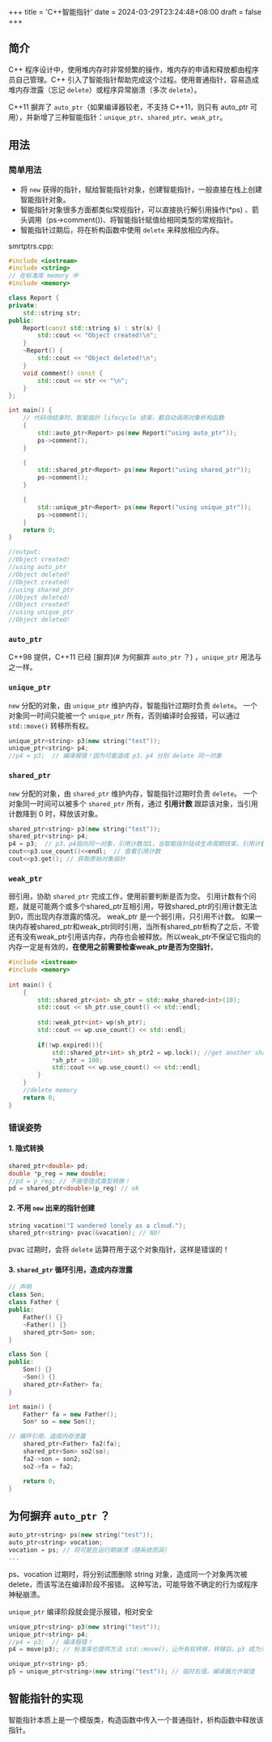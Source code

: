 +++
title = 'C++智能指针'
date = 2024-03-29T23:24:48+08:00
draft = false
+++

## 简介

C++ 程序设计中，使用堆内存时非常频繁的操作，堆内存的申请和释放都由程序员自己管理。C++ 引入了智能指针帮助完成这个过程。使用普通指针，容易造成堆内存泄露（忘记 `delete`）或程序异常崩溃（多次 `delete`）。

C++11 摒弃了 `auto_ptr`（如果编译器较老，不支持 C++11，则只有 auto_ptr 可用），并新增了三种智能指针：`unique_ptr`、`shared_ptr`、`weak_ptr`。

## 用法

### 简单用法

- 将 `new` 获得的指针，赋给智能指针对象，创建智能指针，一般直接在栈上创建智能指针对象。
- 智能指针对象很多方面都类似常规指针，可以直接执行解引用操作(\*ps) 、箭头调用（ps->comment())、将智能指针赋值给相同类型的常规指针。
- 智能指针过期后，将在析构函数中使用 `delete` 来释放相应内存。

smrtptrs.cpp:
```cpp
#include <iostream>
#include <string>
// 在标准库 memory 中
#include <memory>

class Report {
private:
    std::string str;
public:
    Report(const std::string s) : str(s) {
        std::cout << "Object created!\n";
    }
    ~Report() {
        std::cout << "Object deleted!\n";
    }
    void comment() const {
        std::cout << str << "\n";
    }
};

int main() {
	// 代码块结束时，智能指针 lifecycle 结束，都自动调用对象析构函数
	{
		std::auto_ptr<Report> ps(new Report("using auto_ptr"));
		ps->comment();
	}

	{
		std::shared_ptr<Report> ps(new Report("using shared_ptr"));
		ps->comment();
	}

	{
		std::unique_ptr<Report> ps(new Report("using unique_ptr"));
		ps->comment();
	}
	return 0;
}

//output:
//Object created!
//using auto_ptr
//Object deleted!
//Object created!
//using shared_ptr
//Object deleted!
//Object created!
//using unique_ptr
//Object deleted!
```


### `auto_ptr`

C++98 提供，C++11 已经 [摒弃](# 为何摒弃 `auto_ptr` ？) ，`unique_ptr` 用法与之一样。

### `unique_ptr`

`new` 分配的对象，由 `unique_ptr` 维护内存，智能指针过期时负责 `delete`。
一个对象同一时间只能被一个 `unique_ptr` 所有，否则编译时会报错，可以通过 `std::move()` 转移所有权。
```cpp
unique_ptr<string> p3(new string("test"));
unique_ptr<string> p4;
//p4 = p3;  // 编译报错！因为可能造成 p3、p4 分别 delete 同一对象
```

### `shared_ptr`

`new` 分配的对象，由 `shared_ptr` 维护内存，智能指针过期时负责 `delete`。
一个对象同一时间可以被多个 `shared_ptr` 所有，通过 **引用计数** 跟踪该对象，当引用计数降到 0 时，释放该对象。
```cpp
shared_ptr<string> p3(new string("test"));
shared_ptr<string> p4;
p4 = p3;  // p3、p4指向同一对象，引用计数加1，当智能指针陆续生命周期结束，引用计数降到0，释放指向对象的内存
cout<<p3.use_count()<<endl;  // 查看引用计数
cout<<p3.get(); // 获取原始对象指针
```

### `weak_ptr`

弱引用，协助 `shared_ptr` 完成工作，使用前要判断是否为空。
引用计数有个问题，就是可能两个或多个shared_ptr互相引用，导致shared_ptr的引用计数无法到0，而出现内存泄露的情况。
weak_ptr 是一个弱引用，只引用不计数。
如果一块内存被shared_ptr和weak_ptr同时引用，当所有shared_ptr析构了之后，不管还有没有weak_ptr引用该内存，内存也会被释放。所以weak_ptr不保证它指向的内存一定是有效的，**在使用之前需要检查weak_ptr是否为空指针**。

```cpp
#include <iostream>
#include <memory>
 
int main() {
    {
        std::shared_ptr<int> sh_ptr = std::make_shared<int>(10);
        std::cout << sh_ptr.use_count() << std::endl;
 
        std::weak_ptr<int> wp(sh_ptr);
        std::cout << wp.use_count() << std::endl;
 
        if(!wp.expired()){
            std::shared_ptr<int> sh_ptr2 = wp.lock(); //get another shared_ptr
            *sh_ptr = 100;
            std::cout << wp.use_count() << std::endl;
        }
    }
    //delete memory
    return 0;
}
```

### 错误姿势

#### 1. 隐式转换

```cpp
shared_ptr<double> pd;
double *p_reg = new double;
//pd = p_reg; // 不接受隐式类型转换！
pd = shared_ptr<double>(p_reg) // ok
```

#### 2. 不用 `new` 出来的指针创建

```cpp
string vacation("I wandered lonely as a cloud.");
shared_ptr<string> pvac(&vacation); // NO!
```
pvac 过期时，会将 `delete` 运算符用于这个对象指针，这样是错误的！

#### 3. `shared_ptr` 循环引用，造成内存泄露

```cpp
// 声明
class Son;
class Father {
public:
	Father() {}
	~Father() {}
	shared_ptr<Son> son;
}

class Son {
public:
	Son() {}
	~Son() {}
	shared_ptr<Father> fa;
}

int main() {
	Father* fa = new Father();
	Son* so = new Son();

// 循环引用，造成内存泄露
	shared_ptr<Father> fa2(fa);
	shared_ptr<Son> so2(so);
	fa2->son = son2;
	so2->fa = fa2;

	return 0;
}
```

## 为何摒弃 `auto_ptr` ？

```cpp
auto_ptr<string> ps(new string("test"));
auto_ptr<string> vocation;
vocation = ps; // 将可能在运行期崩溃（随系统而异）
...
```
ps、vocation 过期时，将分别试图删除 string 对象，造成同一个对象两次被 delete，而该写法在编译阶段不报错。
这种写法，可能导致不确定的行为或程序神秘崩溃。

`unique_ptr` 编译阶段就会提示报错，相对安全
```cpp
unique_ptr<string> p3(new string("test"));
unique_ptr<string> p4;
//p4 = p3;  // 编译报错！
p4 = move(p3); // 标准库也提供方法 std::move()，让所有权转移，转移后，p3 成为无效指针

unique_ptr<string> p5;
p5 = unique_ptr<string>(new string("test")); // 临时右值，编译器允许赋值
```

## 智能指针的实现

智能指针本质上是一个模版类，构造函数中传入一个普通指针，析构函数中释放该指针。
